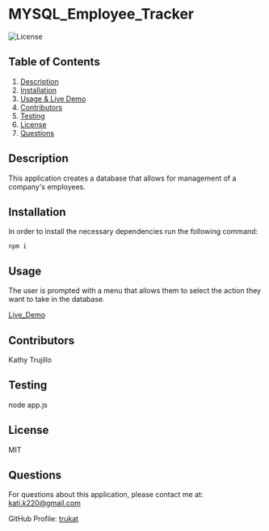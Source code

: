 # MYSQL_Employee_Tracker
  ![License](https://img.shields.io/badge/license-MIT-blue.svg)
 
  ## Table of Contents
  1. [Description](#projectDescription)
  2. [Installation](#installation)
  3. [Usage & Live Demo](#usage)
  4. [Contributors](#contributors)
  5. [Testing](#testing)
  6. [License](#license)
  7. [Questions](#questions)

  ## Description 
  This application creates a database that allows for management of a company's employees.
    
  ## Installation
    
  In order to install the necessary dependencies run the following command:
  ```
  npm i
  ```

  ## Usage
  The user is prompted with a menu that allows them to select the action they want to take in the database.

  [Live_Demo](https://drive.google.com/file/d/1rlBCp-BqkiiOurFqK4qsmC_-jS3tGNHM/view)

  ## Contributors
  Kathy Trujillo

  ## Testing
  node app.js

  ## License
  MIT

  ## Questions
  For questions about this application, please contact me at: kati.k220@gmail.com

  GitHub Profile: [trukat](https://github.com/trukat/)